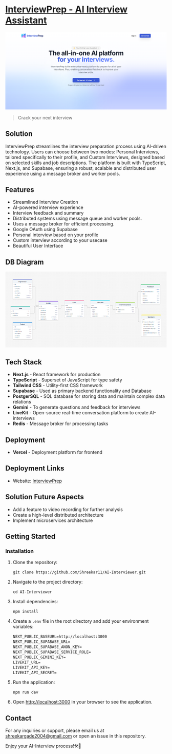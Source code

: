 # [InterviewPrep - AI Interview Assistant](https://interviewprep-sigma.vercel.app/)

![Landing Page](assets/landing.png)

> Crack your next interview

## Solution

InterviewPrep streamlines the interview preparation process using AI-driven technology. Users can choose between two modes: Personal Interviews, tailored specifically to their profile, and Custom Interviews, designed based on selected skills and job descriptions. The platform is built with TypeScript, Next.js, and Supabase, ensuring a robust, scalable and distributed user experience using a message broker and worker pools.

## Features

- Streamlined Interview Creation
- AI-powered interview experience
- Interview feedback and summary
- Distributed systems using message queue and worker pools.
- Uses a message broker for efficient processing.
- Google OAuth using Supabase
- Personal interview based on your profile
- Custom interview according to your usecase
- Beautiful User Interface


## DB Diagram

![DB Diagram](assets/db_diagram.png)

## Tech Stack

- **Next.js** - React framework for production
- **TypeScript** - Superset of JavaScript for type safety
- **Tailwind CSS** - Utility-first CSS framework
- **Supabase** - Used as primary backend functionality and Database
- **PostgerSQL** - SQL database for storing data and maintain complex data relations
- **Gemini** - To generate questions and feedback for interviews
- **LiveKit** - Open-source real-time conversation platform to create AI-interviews
- **Redis** - Message broker for processing tasks
 
## Deployment
- **Vercel** - Deployment platform for frontend

## Deployment Links

- Website: [InterviewPrep](https://interviewprep-sigma.vercel.app/)

## Solution Future Aspects

- Add a feature to video recording for further analysis
- Create a high-level distributed architecture
- Implement microservices architecture

## Getting Started

### Installation

1. Clone the repository:

    ```
    git clone https://github.com/Shreekar11/AI-Interviewer.git
    ```

2. Navigate to the project directory:

    ```
    cd AI-Interviewer
    ```

3. Install dependencies:

    ```
    npm install
    ```

4. Create a `.env` file in the root directory and add your environment variables:

    ```
    NEXT_PUBLIC_BASEURL=http://localhost:3000
    NEXT_PUBLIC_SUPABASE_URL=
    NEXT_PUBLIC_SUPABASE_ANON_KEY=
    NEXT_PUBLIC_SUPABASE_SERVICE_ROLE=
    NEXT_PUBLIC_GEMINI_KEY=
    LIVEKIT_URL=
    LIVEKIT_API_KEY=
    LIVEKIT_API_SECRET=
    ```

5. Run the application:

    ```
    npm run dev
    ```

5. Open [http://localhost:3000](http://localhost:3000) in your browser to see the application.

## Contact

For any inquiries or support, please email us at shreekargade2004@gmail.com or open an issue in this repository.

Enjoy your AI-Interview process!⚒️🚀
